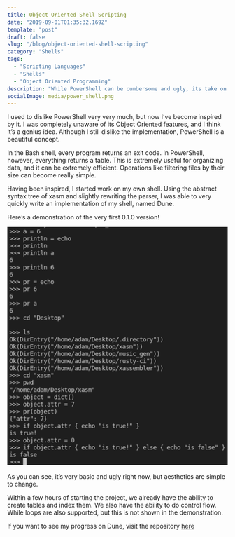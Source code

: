 ```yaml
---
title: Object Oriented Shell Scripting
date: "2019-09-01T01:35:32.169Z"
template: "post"
draft: false
slug: "/blog/object-oriented-shell-scripting"
category: "Shells"
tags:
  - "Scripting Languages"
  - "Shells"
  - "Object Oriented Programming"
description: "While PowerShell can be cumbersome and ugly, its take on object orientation is very useful."
socialImage: media/power_shell.png
---
```


I used to dislike PowerShell very very much, but now I’ve become inspired by it. I was completely unaware of its Object Oriented features, and I think it’s a genius idea. Although I still dislike the implementation, PowerShell is a beautiful concept.

In the Bash shell, every program returns an exit code. In PowerShell, however, everything returns a table. This is extremely useful for organizing data, and it can be extremely efficient. Operations like filtering files by their size can become really simple.

Having been inspired, I started work on my own shell. Using the abstract syntax tree of xasm and slightly rewriting the parser, I was able to very quickly write an implementation of my shell, named Dune.

Here’s a demonstration of the very first 0.1.0 version!

![Dune](./media/dune.png)

As you can see, it’s very basic and ugly right now, but aesthetics are simple to change.

Within a few hours of starting the project, we already have the ability to create tables and index them. We also have the ability to do control flow. While loops are also supported, but this is not shown in the demonstration.

If you want to see my progress on Dune, visit the repository [here](https://github.com/adam-mcdaniel/dune)
